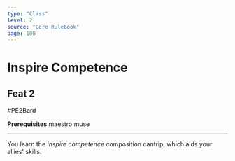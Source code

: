 ```yaml
---
type: "Class"
level: 2
source: "Core Rulebook"
page: 100
---
```

# Inspire Competence
## Feat 2
#PE2Bard

**Prerequisites** maestro muse

---
You learn the *inspire competence* composition cantrip, which aids your allies' skills.